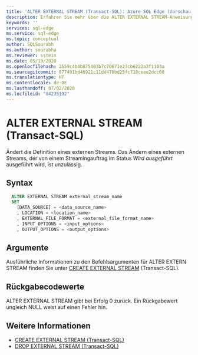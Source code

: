 ```yaml
---
title: 'ALTER EXTERNAL STREAM (Transact-SQL): Azure SQL Edge (Vorschau)'
description: Erfahren Sie mehr über die ALTER EXTERNAL STREAM-Anweisung in Azure SQL Edge (Vorschau).
keywords: ''
services: sql-edge
ms.service: sql-edge
ms.topic: conceptual
author: SQLSourabh
ms.author: sourabha
ms.reviewer: sstein
ms.date: 05/19/2020
ms.openlocfilehash: 2559c4b4b875403b7c70671e27cb6222a3f1103a
ms.sourcegitcommit: 877491bd46921c11dd478bd25fc718ceee2dcc08
ms.translationtype: HT
ms.contentlocale: de-DE
ms.lasthandoff: 07/02/2020
ms.locfileid: "84235192"
---
```

# <a name="alter-external-stream-transact-sql"></a>ALTER EXTERNAL STREAM (Transact-SQL)

Ändert die Definition eines externen Streams. Das Ändern eines externen Streams, der von einem Streamingauftrag im Status *Wird ausgeführt* ausgeführt wird, ist unzulässig. 



## <a name="syntax"></a>Syntax

```sql
  ALTER EXTERNAL STREAM external_stream_name 
  SET 
    [DATA_SOURCE] = <data_source_name> 
    , LOCATION = <location_name> 
    , EXTERNAL_FILE_FORMAT = <external_file_format_name> 
    , INPUT_OPTIONS = <input_options> 
    , OUTPUT_OPTIONS = <output_options> 
```

## <a name="arguments"></a>Argumente

Ausführliche Informationen zu den Befehlsargumenten für ALTER EXTERN STREAM finden Sie unter [CREATE EXTERNAL STREAM](create-external-stream-transact-sql.md) (Transact-SQL).

## <a name="return-code-values"></a>Rückgabecodewerte

ALTER EXTERNAL STREAM gibt bei Erfolg 0 zurück. Ein Rückgabewert ungleich NULL weist auf einen Fehler hin.


## <a name="see-also"></a>Weitere Informationen

- [CREATE EXTERNAL STREAM (Transact-SQL)](create-external-stream-transact-sql.md) 
- [DROP EXTERNAL STREAM (Transact-SQL)](drop-external-stream-transact-sql.md) 

